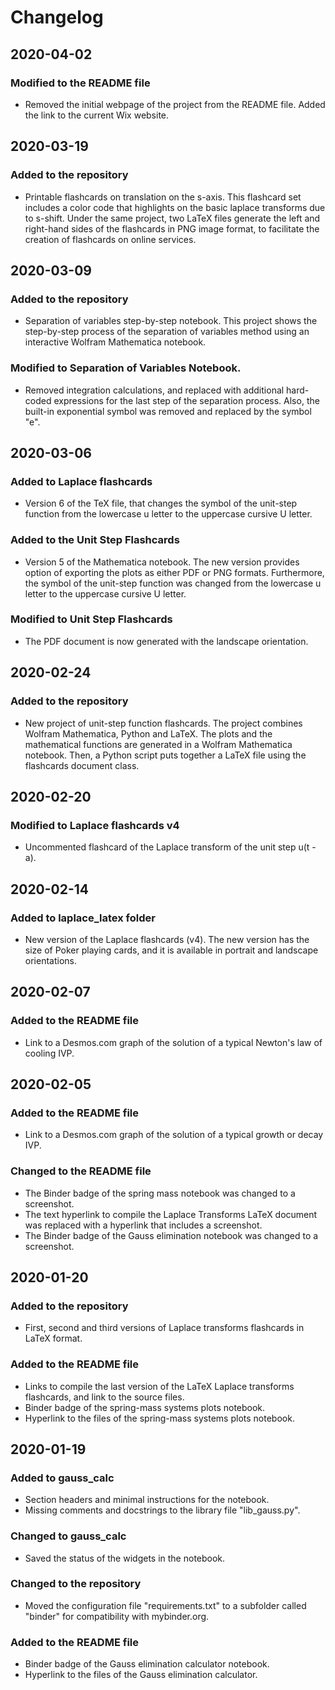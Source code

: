 # Changelog

## 2020-04-02

### Modified to the README file

- Removed the initial webpage of the project from the README file. Added the
  link to the current Wix website.

## 2020-03-19

### Added to the repository

- Printable flashcards on translation on the s-axis. This flashcard set includes
  a color code that highlights on the basic laplace transforms due to s-shift.
  Under the same project, two LaTeX files generate the left and right-hand sides
  of the flashcards in PNG image format, to facilitate the creation of
  flashcards on online services.

## 2020-03-09

### Added to the repository

- Separation of variables step-by-step notebook. This project shows the
  step-by-step process of the separation of variables method using an
  interactive Wolfram Mathematica notebook.

### Modified to Separation of Variables Notebook.

- Removed integration calculations, and replaced with additional hard-coded
  expressions for the last step of the separation process. Also, the built-in
  exponential symbol was removed and replaced by the symbol "e".

## 2020-03-06

### Added to Laplace flashcards

- Version 6 of the TeX file, that changes the symbol of the unit-step function
  from the lowercase u letter to the uppercase cursive U letter.

### Added to the Unit Step Flashcards

- Version 5 of the Mathematica notebook. The new version provides option of
  exporting the plots as either PDF or PNG formats. Furthermore, the symbol of
  the unit-step function was changed from the lowercase u letter to the
  uppercase cursive U letter.

### Modified to Unit Step Flashcards

- The PDF document is now generated with the landscape orientation.

## 2020-02-24

### Added to the repository

- New project of unit-step function flashcards. The project combines Wolfram
  Mathematica, Python and LaTeX. The plots and the mathematical functions are
  generated in a Wolfram Mathematica notebook. Then, a Python script puts
  together a LaTeX file using the flashcards document class.

## 2020-02-20

### Modified to Laplace flashcards v4

- Uncommented flashcard of the Laplace transform of the unit step u(t - a).

## 2020-02-14

### Added to laplace_latex folder

- New version of the Laplace flashcards (v4). The new version has the size of
  Poker playing cards, and it is available in portrait and landscape
  orientations.

## 2020-02-07

### Added to the README file

- Link to a Desmos.com graph of the solution of a typical Newton's law of
  cooling IVP.

## 2020-02-05

### Added to the README file

- Link to a Desmos.com graph of the solution of a typical growth or decay IVP.

### Changed to the README file

- The Binder badge of the spring mass notebook was changed to a screenshot.
- The text hyperlink to compile the Laplace Transforms LaTeX document was
  replaced with a hyperlink that includes a screenshot.
- The Binder badge of the Gauss elimination notebook was changed to a
  screenshot.

## 2020-01-20

### Added to the repository

- First, second and third versions of Laplace transforms flashcards in LaTeX
  format.

### Added to the README file

- Links to compile the last version of the LaTeX Laplace transforms flashcards,
  and link to the source files.
- Binder badge of the spring-mass systems plots notebook.
- Hyperlink to the files of the spring-mass systems plots notebook.

## 2020-01-19

### Added to gauss_calc

- Section headers and minimal instructions for the notebook.
- Missing comments and docstrings to the library file "lib_gauss.py".

### Changed to gauss_calc

- Saved the status of the widgets in the notebook.

### Changed to the repository

- Moved the configuration file "requirements.txt" to a subfolder called "binder"
  for compatibility with mybinder.org.

### Added to the README file

- Binder badge of the Gauss elimination calculator notebook.
- Hyperlink to the files of the Gauss elimination calculator.
